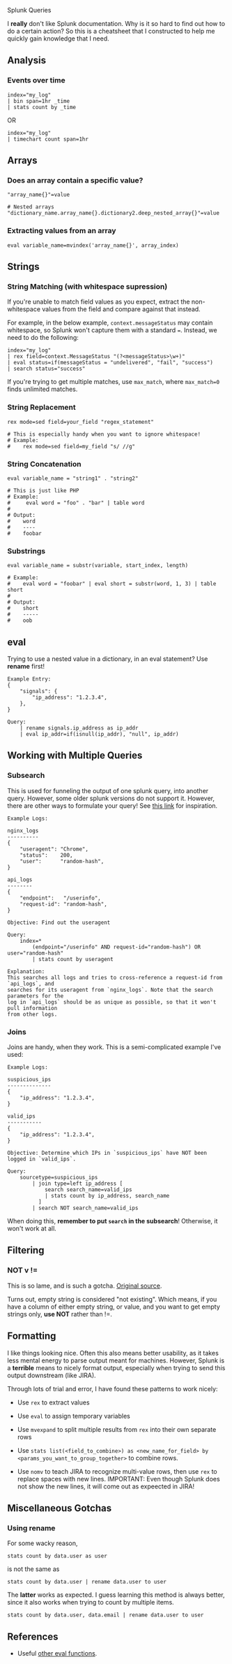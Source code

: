 Splunk Queries

I **really** don't like Splunk documentation. Why is it so hard to find out how to do a certain action? So this is a cheatsheet that I constructed to help me quickly gain knowledge that I need.

## Analysis

### Events over time

```
index="my_log"
| bin span=1hr _time
| stats count by _time
```

OR

```
index="my_log"
| timechart count span=1hr
```

## Arrays

### Does an array contain a specific value?

```
"array_name{}"=value

# Nested arrays
"dictionary_name.array_name{}.dictionary2.deep_nested_array{}"=value
```

### Extracting values from an array

```
eval variable_name=mvindex('array_name{}', array_index)
```

## Strings

### String Matching (with whitespace supression)

If you're unable to match field values as you expect, extract the non-whitespace values from the field and compare against that instead.

For example, in the below example, `context.messageStatus` may contain whitespace, so Splunk won't capture them with a standard `=`. Instead, we need to do the following:

```
index="my_log"
| rex field=context.MessageStatus "(?<messageStatus>\w+)"
| eval status=if(messageStatus = "undelivered", "fail", "success")
| search status="success"
```

If you're trying to get multiple matches, use `max_match`, where `max_match=0` finds unlimited matches.

### String Replacement

```
rex mode=sed field=your_field "regex_statement"

# This is especially handy when you want to ignore whitespace!
# Example:
#    rex mode=sed field=my_field "s/ //g"
```

### String Concatenation

```
eval variable_name = "string1" . "string2"

# This is just like PHP
# Example:
#     eval word = "foo" . "bar" | table word
#
# Output:
#    word
#    ----
#    foobar 
```

### Substrings

```
eval variable_name = substr(variable, start_index, length)

# Example:
#    eval word = "foobar" | eval short = substr(word, 1, 3) | table short
#
# Output:
#    short
#    -----
#    oob
```

## eval

Trying to use a nested value in a dictionary, in an eval statement? Use **rename** first!

```
Example Entry:
{
    "signals": {
        "ip_address": "1.2.3.4",
    },
}

Query:
    | rename signals.ip_address as ip_addr
    | eval ip_addr=if(isnull(ip_addr), "null", ip_addr)
```

## Working with Multiple Queries

### Subsearch

This is used for funneling the output of one splunk query, into another query. However, some older splunk versions do not support it. However, there are other ways to formulate your query! See [this link](https://answers.splunk.com/answers/129424/how-to-compare-fields-over-multiple-sourcetypes-without-join-append-or-use-of-subsearches.html) for inspiration.

```
Example Logs:

nginx_logs
----------
{
	"useragent": "Chrome",
	"status":    200,
	"user":      "random-hash",
}

api_logs
--------
{
	"endpoint":   "/userinfo",
	"request-id": "random-hash",
}

Objective: Find out the useragent

Query:
    index=*
        (endpoint="/userinfo" AND request-id="random-hash") OR user="random-hash"
        | stats count by useragent
 
Explanation:
This searches all logs and tries to cross-reference a request-id from `api_logs`, and
searches for its useragent from `nginx_logs`. Note that the search parameters for the
log in `api_logs` should be as unique as possible, so that it won't pull information
from other logs.
```

### Joins

Joins are handy, when they work. This is a semi-complicated example I've used:

```
Example Logs:

suspicious_ips
--------------
{
    "ip_address": "1.2.3.4",
}

valid_ips
-----------
{
    "ip_address": "1.2.3.4",
}

Objective: Determine which IPs in `suspicious_ips` have NOT been logged in `valid_ips`.

Query:
    sourcetype=suspicious_ips
        | join type=left ip_address [
            search search_name=valid_ips
            | stats count by ip_address, search_name
          ]
        | search NOT search_name=valid_ips
```

When doing this, **remember to put `search` in the subsearch**! Otherwise, it won't work at all.

## Filtering

### NOT v !=

This is so lame, and is such a gotcha. [Original source](http://docs.splunk.com/Documentation/Splunk/7.0.2/Search/NOTexpressions).

Turns out, empty string is considered "not existing". Which means, if you have a column of either empty string, or value, and you want to get empty strings only, **use NOT** rather than !=.

## Formatting

I like things looking nice. Often this also means better usability, as it takes less mental energy to parse output
meant for machines. However, Splunk is a **terrible** means to nicely format output, especially when trying to send
this output downstream (like JIRA).

Through lots of trial and error, I have found these patterns to work nicely:

- Use `rex` to extract values

- Use `eval` to assign temporary variables

- Use `mvexpand` to split multiple results from `rex` into their own separate rows

- Use `stats list(<field_to_combine>) as <new_name_for_field> by <params_you_want_to_group_together>`
  to combine rows.
  
- Use `nomv` to teach JIRA to recognize multi-value rows, then use `rex` to replace spaces with new lines.
  IMPORTANT: Even though Splunk does not show the new lines, it will come out as expeected in JIRA!

## Miscellaneous Gotchas

### Using rename

For some wacky reason,

```
stats count by data.user as user
```

is not the same as

```
stats count by data.user | rename data.user to user
```

The **latter** works as expected. I guess learning this method is always better, since it also works
when trying to count by multiple items.

```
stats count by data.user, data.email | rename data.user to user
```

## References

* Useful [other eval functions](http://docs.splunk.com/Documentation/Splunk/6.2.1/SearchReference/CommonEvalFunctions).
